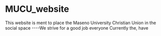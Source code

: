 # MUCU_website
This website is ment to place the
Maseno University Christian Union
in the social space
----We strive for a good job everyone
Currently the, have 
